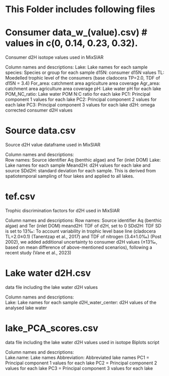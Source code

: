 # This Folder includes following files # 

# Consumer data_w_(value).csv) # values in c(0, 0.14, 0.23, 0.32). 
Consumer d2H isotope values used in MixSIAR

Column names and descriptions: 
Lake: Lake names for each sample
species: Species or group for each sample
d15N: consumer d15N values
TL: Moedelled trophic level of the consumers (base cladocera TP=2.0, TDF of d15N = 3.4)
For_area: catchment area agriculture area coverage 
Agr_area: catchment area agriculture area coverage 
pH: Lake water pH for each lake
POM_NC_ratio: Lake water POM N:C ratio for each lake
PC1: Principal component 1 values for each lake
PC2: Principal component 2 values for each lake
PC3: Principal component 3 values for each lake
d2H: omega corrected consumer d2H values

# Source data.csv #
  Source d2H value dataframe used in MixSIAR

Column names and descriptions:  
Row names: Source identifier Aq (benthic algae) and Ter (inlet DOM) 
Lake: Lake names for each sample
Meand2H: d2H values for each lake and source
SDd2H: standard deviation for each sample. This is derived from spatiotemporal sampling of four lakes and applied to all lakes.
    
# tef.csv ## 
 Trophic discrimination factors for d2H used in MixSIAR

 Column names and descriptions:
 Row names: Source identifier Aq (benthic algae) and Ter (inlet DOM) 
 meand2H: TDF of d2H, set to 0 
 SDd2H: TDF SD is set to 13‰: To account variability in trophic level base line (cladocera TL=2.0±0.1) (Tanentzap et al., 2017) and TDF of nitrogen (3.4±1.0‰) (Post 2002), 
 we added additional uncertainty to consumer d2H values (±13‰, based on mean difference of above-mentioned scenarios), following a recent study (Vane et al., 2023)

# Lake water d2H.csv # 
data file including the lake water d2H values

Column names and descriptions:  
Lake: Lake names for each sample
d2H_water_center: d2H values of the analysed lake water

# lake_PCA_scores.csv # 
data file including the lake water d2H values used in isotope Biplots script

Column names and descriptions:  
Lake.name: Lake names 
Abbreviation: Abbreviated lake names
PC1 = Principal component 1 values for each lake
PC2 = Principal component 2 values for each lake
PC3 = Principal component 3 values for each lake

